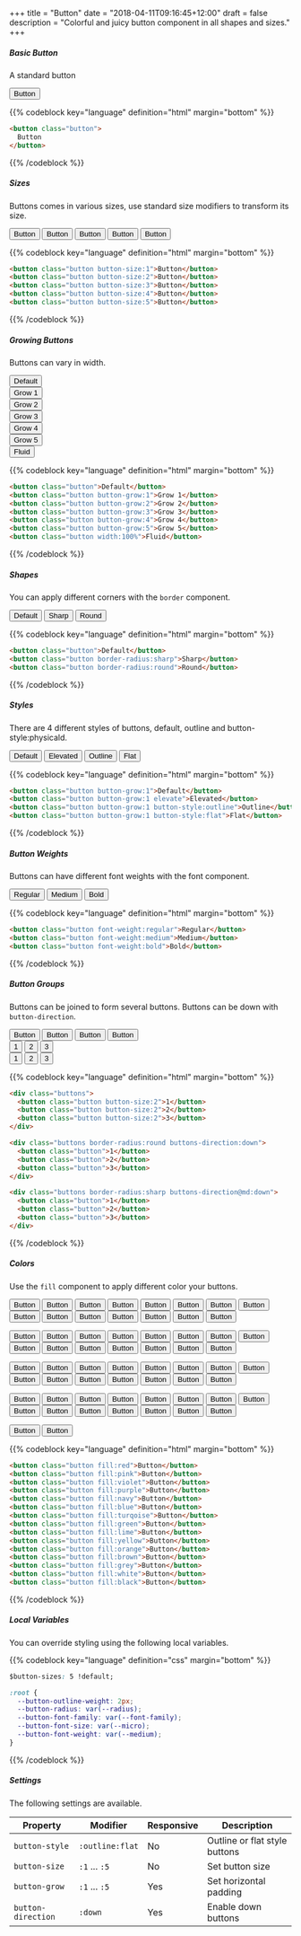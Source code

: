+++
title = "Button"
date = "2018-04-11T09:16:45+12:00"
draft = false
description = "Colorful and juicy button component in all shapes and sizes."
+++
##### Basic Button

A standard button

<button class="button">Button</button>

{{% codeblock key="language" definition="html" margin="bottom" %}}
```html
<button class="button">
  Button
</button>
```
{{% /codeblock %}}

##### Sizes

Buttons comes in various sizes, use standard size modifiers to transform its size.

<div class="margin-bottom:2">
  <button class="button button-size:1">Button</button>
  <button class="button button-size:2">Button</button>
  <button class="button button-size:3">Button</button>
  <button class="button button-size:4">Button</button>
  <button class="button button-size:5">Button</button>
</div>

{{% codeblock key="language" definition="html" margin="bottom" %}}
```html
<button class="button button-size:1">Button</button>
<button class="button button-size:2">Button</button>
<button class="button button-size:3">Button</button>
<button class="button button-size:4">Button</button>
<button class="button button-size:5">Button</button>
```
{{% /codeblock %}}
##### Growing Buttons

Buttons can vary in width.

<div class="distribute-down:1 margin-bottom:2">
  <button class="button">Default</button><br>
  <button class="button button-grow:1">Grow 1</button><br>
  <button class="button button-grow:2">Grow 2</button><br>
  <button class="button button-grow:3">Grow 3</button><br>
  <button class="button button-grow:4">Grow 4</button><br>
  <button class="button button-grow:5">Grow 5</button><br>
  <button class="button width:100%">Fluid</button>
</div>

{{% codeblock key="language" definition="html" margin="bottom" %}}
```html
<button class="button">Default</button>
<button class="button button-grow:1">Grow 1</button>
<button class="button button-grow:2">Grow 2</button>
<button class="button button-grow:3">Grow 3</button>
<button class="button button-grow:4">Grow 4</button>
<button class="button button-grow:5">Grow 5</button>
<button class="button width:100%">Fluid</button>
```
{{% /codeblock %}}

##### Shapes

You can apply different corners with the `border` component.

<div class="margin-bottom:2">
  <button class="button">Default</button>
  <button class="button border-radius:sharp">Sharp</button>
  <button class="button border-radius:round">Round</button>
</div>

{{% codeblock key="language" definition="html" margin="bottom" %}}
```html
<button class="button">Default</button>
<button class="button border-radius:sharp">Sharp</button>
<button class="button border-radius:round">Round</button>
```
{{% /codeblock %}}

##### Styles

There are 4 different styles of buttons, default, outline and button-style:physicald.

<div class="margin-bottom:2">
  <button class="button button-grow:1 margin-bottom:2">Default</button>
  <button class="button button-grow:1 elevate margin-bottom:2">Elevated</button>
  <button class="button button-grow:1 button-style:outline margin-bottom:2">Outline</button>
  <button class="button button-grow:1 button-style:flat">Flat</button>
</div>

{{% codeblock key="language" definition="html" margin="bottom" %}}
```html
<button class="button button-grow:1">Default</button>
<button class="button button-grow:1 elevate">Elevated</button>
<button class="button button-grow:1 button-style:outline">Outline</button>
<button class="button button-grow:1 button-style:flat">Flat</button>
```
{{% /codeblock %}}

##### Button Weights

Buttons can have different font weights with the font component.

<div class="margin-bottom:2">
  <button class="button font-weight:regular">Regular</button>
  <button class="button font-weight:medium">Medium</button>
  <button class="button font-weight:bold">Bold</button>
</div>

{{% codeblock key="language" definition="html" margin="bottom" %}}
```html
<button class="button font-weight:regular">Regular</button>
<button class="button font-weight:medium">Medium</button>
<button class="button font-weight:bold">Bold</button>
```
{{% /codeblock %}}


##### Button Groups

Buttons can be joined to form several buttons. Buttons can be down with `button-direction`.

<div class="margin-bottom:2">
  <div class="buttons">
    <button class="button border-radius-left:round fill:pink button-style:outline">Button</button>
    <button class="button fill:violet button-style:outline">Button</button>
    <button class="button fill:purple button-style:outline">Button</button>
    <button class="button border-radius-right:round fill:navy button-style:outline">Button</button>
  </div>
</div>

<div class="margin-bottom:2">
  <div class="buttons border-radius:round buttons-direction:down">
    <button class="button">1</button>
    <button class="button">2</button>
    <button class="button">3</button>
  </div>
</div>

<div class="margin-bottom:2">
  <div class="buttons border-radius:sharp buttons-direction@md:down">
    <button class="button">1</button>
    <button class="button">2</button>
    <button class="button">3</button>
  </div>
</div>

{{% codeblock key="language" definition="html" margin="bottom" %}}
```html
<div class="buttons">
  <button class="button button-size:2">1</button>
  <button class="button button-size:2">2</button>
  <button class="button button-size:2">3</button>
</div>

<div class="buttons border-radius:round buttons-direction:down">
  <button class="button">1</button>
  <button class="button">2</button>
  <button class="button">3</button>
</div>

<div class="buttons border-radius:sharp buttons-direction@md:down">
  <button class="button">1</button>
  <button class="button">2</button>
  <button class="button">3</button>
</div>
```
{{% /codeblock %}}

##### Colors

Use the `fill` component to apply different color your buttons.

<button class="button button-style:outline fill:red margin-bottom:2">Button</button>
<button class="button button-style:outline fill:pink margin-bottom:2">Button</button>
<button class="button button-style:outline fill:violet margin-bottom:2">Button</button>
<button class="button button-style:outline fill:purple margin-bottom:2">Button</button>
<button class="button button-style:outline fill:navy margin-bottom:2">Button</button>
<button class="button button-style:outline fill:blue margin-bottom:2">Button</button>
<button class="button button-style:outline fill:turqoise margin-bottom:2">Button</button>
<button class="button button-style:outline fill:green margin-bottom:2">Button</button>
<button class="button button-style:outline fill:lime margin-bottom:2">Button</button>
<button class="button button-style:outline fill:yellow margin-bottom:2">Button</button>
<button class="button button-style:outline fill:orange margin-bottom:2">Button</button>
<button class="button button-style:outline fill:brown margin-bottom:2">Button</button>
<button class="button button-style:outline fill:grey margin-bottom:2">Button</button>
<button class="button button-style:outline fill:white margin-bottom:2">Button</button>
<button class="button button-style:outline fill:black margin-bottom:2">Button</button>

<button class="button button-style:flat fill:red margin-bottom:2">Button</button>
<button class="button button-style:flat fill:pink margin-bottom:2">Button</button>
<button class="button button-style:flat fill:violet margin-bottom:2">Button</button>
<button class="button button-style:flat fill:purple margin-bottom:2">Button</button>
<button class="button button-style:flat fill:navy margin-bottom:2">Button</button>
<button class="button button-style:flat fill:blue margin-bottom:2">Button</button>
<button class="button button-style:flat fill:turqoise margin-bottom:2">Button</button>
<button class="button button-style:flat fill:green margin-bottom:2">Button</button>
<button class="button button-style:flat fill:lime margin-bottom:2">Button</button>
<button class="button button-style:flat fill:yellow margin-bottom:2">Button</button>
<button class="button button-style:flat fill:orange margin-bottom:2">Button</button>
<button class="button button-style:flat fill:brown margin-bottom:2">Button</button>
<button class="button button-style:flat fill:grey margin-bottom:2">Button</button>
<button class="button button-style:flat fill:white margin-bottom:2">Button</button>
<button class="button button-style:flat fill:black margin-bottom:2">Button</button>

<button class="button fill:red margin-bottom:2">Button</button>
<button class="button fill:pink margin-bottom:2">Button</button>
<button class="button fill:violet margin-bottom:2">Button</button>
<button class="button fill:purple margin-bottom:2">Button</button>
<button class="button fill:navy margin-bottom:2">Button</button>
<button class="button fill:blue margin-bottom:2">Button</button>
<button class="button fill:turqoise margin-bottom:2">Button</button>
<button class="button fill:green margin-bottom:2">Button</button>
<button class="button fill:lime margin-bottom:2">Button</button>
<button class="button fill:yellow margin-bottom:2">Button</button>
<button class="button fill:orange margin-bottom:2">Button</button>
<button class="button fill:brown margin-bottom:2">Button</button>
<button class="button fill:grey margin-bottom:2">Button</button>
<button class="button fill:white margin-bottom:2">Button</button>
<button class="button fill:black margin-bottom:2">Button</button>

<button class="button elevate fill:red margin-bottom:2">Button</button>
<button class="button elevate fill:pink margin-bottom:2">Button</button>
<button class="button elevate fill:violet margin-bottom:2">Button</button>
<button class="button elevate fill:purple margin-bottom:2">Button</button>
<button class="button elevate fill:navy margin-bottom:2">Button</button>
<button class="button elevate fill:blue margin-bottom:2">Button</button>
<button class="button elevate fill:turqoise margin-bottom:2">Button</button>
<button class="button elevate fill:green margin-bottom:2">Button</button>
<button class="button elevate fill:lime margin-bottom:2">Button</button>
<button class="button elevate fill:yellow margin-bottom:2">Button</button>
<button class="button elevate fill:orange margin-bottom:2">Button</button>
<button class="button elevate fill:brown margin-bottom:2">Button</button>
<button class="button elevate fill:grey margin-bottom:2">Button</button>
<button class="button elevate fill:white margin-bottom:2">Button</button>
<button class="button elevate fill:black margin-bottom:2">Button</button>

<button class="button fill:white elevate button-grow:5 border-radius:round color:grey-dark-1 margin-bottom:2">Button</button>
<button class="button fill:blue-light-1 elevate button-grow:5 border-radius:round margin-bottom:2">Button</button>

{{% codeblock key="language" definition="html" margin="bottom" %}}
```html
<button class="button fill:red">Button</button>
<button class="button fill:pink">Button</button>
<button class="button fill:violet">Button</button>
<button class="button fill:purple">Button</button>
<button class="button fill:navy">Button</button>
<button class="button fill:blue">Button</button>
<button class="button fill:turqoise">Button</button>
<button class="button fill:green">Button</button>
<button class="button fill:lime">Button</button>
<button class="button fill:yellow">Button</button>
<button class="button fill:orange">Button</button>
<button class="button fill:brown">Button</button>
<button class="button fill:grey">Button</button>
<button class="button fill:white">Button</button>
<button class="button fill:black">Button</button>
```
{{% /codeblock %}}

##### Local Variables

You can override styling using the following local variables.

{{% codeblock key="language" definition="css" margin="bottom" %}}
```css
$button-sizes: 5 !default;

:root {
  --button-outline-weight: 2px;
  --button-radius: var(--radius);
  --button-font-family: var(--font-family);
  --button-font-size: var(--micro);
  --button-font-weight: var(--medium);
}
```
{{% /codeblock %}}

##### Settings

The following settings are available.

<table class="table width:100% table:pile">
  <thead>
    <tr>
      <th>
        Property
      </th>
      <th>
        Modifier
      </th>
      <th>
        Responsive
      </th>
      <th>
        Description
      </th>
    </tr>
  </thead>
  <tr>
    <td data-label="Properties">
      <code>button-style</code>
    </td>
    <td data-label="Attributes">
      <code>:outline</code><code>:flat</code>
    </td>
    <td data-label="Responsive">
      No
    </td>
    <td class="row:reverse">
      Outline or flat style buttons
    </td>
  </tr>
  <tr>
    <td data-label="Properties">
      <code>button-size</code>
    </td>
    <td data-label="Attributes">
      <code>:1</code> ... <code>:5</code>
    </td>
    <td data-label="Responsive">
      No
    </td>
    <td class="row:reverse">
      Set button size
    </td>
  </tr>
  <tr>
    <td data-label="Properties">
      <code>button-grow</code>
    </td>
    <td data-label="Attributes">
      <code>:1</code> ... <code>:5</code>
    </td>
    <td data-label="Responsive">
      Yes
    </td>
    <td class="row:reverse">
      Set horizontal padding
    </td>
  </tr>
  <tr>
    <td data-label="Properties">
      <code>button-direction</code>
    </td>
    <td data-label="Attributes">
      <code>:down</code>
    </td>
    <td data-label="Responsive">
      Yes
    </td>
    <td class="row:reverse">
      Enable down buttons
    </td>
  </tr>
</table>
